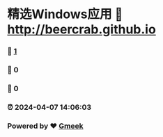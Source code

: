 # 精选Windows应用 :link: http://beercrab.github.io 
### :page_facing_up: [1](http://beercrab.github.io/tag.html) 
### :speech_balloon: 0 
### :hibiscus: 0 
### :alarm_clock: 2024-04-07 14:06:03 
### Powered by :heart: [Gmeek](https://github.com/Meekdai/Gmeek)
